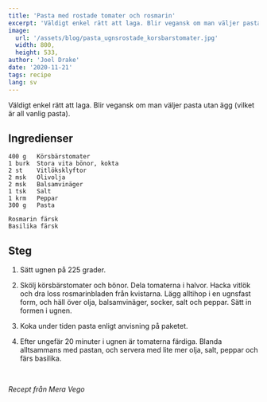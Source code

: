 ```yaml
---
title: 'Pasta med rostade tomater och rosmarin'
excerpt: 'Väldigt enkel rätt att laga. Blir vegansk om man väljer pasta utan ägg (vilket är all vanlig pasta).'
image:
  url: '/assets/blog/pasta_ugnsrostade_korsbarstomater.jpg'
  width: 800,
  height: 533,
author: 'Joel Drake'
date: '2020-11-21'
tags: recipe
lang: sv
---
```


Väldigt enkel rätt att laga. Blir vegansk om man väljer pasta utan ägg (vilket är all vanlig pasta).

## Ingredienser

```
400 g	Körsbärstomater
1 burk	Stora vita bönor, kokta
2 st	Vitlöksklyftor
2 msk	Olivolja
2 msk	Balsamvinäger
1 tsk	Salt
1 krm	Peppar
300 g	Pasta

Rosmarin färsk
Basilika färsk
```

## Steg

1. Sätt ugnen på 225 grader.

2. Skölj körsbärstomater och bönor. Dela tomaterna i halvor. Hacka vitlök och dra loss rosmarinbladen från kvistarna. Lägg alltihop i en ugnsfast form, och häll över olja, balsamvinäger, socker, salt och peppar. Sätt in formen i ugnen.

3. Koka under tiden pasta enligt anvisning på paketet.

4. Efter ungefär 20 minuter i ugnen är tomaterna färdiga. Blanda alltsammans med pastan, och servera med lite mer olja, salt, peppar och färs basilika.

<br>

_Recept från Mera Vego_
